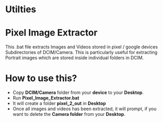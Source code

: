 # Utilties

# Pixel Image Extractor

This .bat file extracts Images and Videos stored in pixel / google devices Subdirectories of DCIM/Camera. 
This is particularly useful for extracting Portrait images which are stored inside individual folders in DCIM.

# How to use this?

* Copy **DCIM/Camera** folder from your **device** to your **Desktop**.
* Run **Pixel_Image_Extractor.bat**
* It will create a folder **pixel_2_out** in **Desktop**
* Once all images and videos has been extracted, it will prompt, if you want to delete the **Camera folder** from your **Desktop**.
